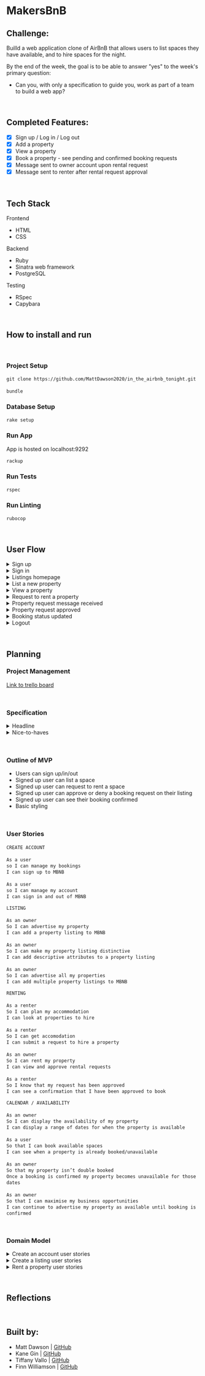 MakersBnB
=================
Challenge:
 -------
Builld a web application clone of AirBnB that allows users to list spaces they have available, and to hire spaces for the night.

By the end of the week, the goal is to be able to answer "yes" to the week's primary question:

- Can you, with only a specification to guide you, work as part of a team to build a web app?



<p>&nbsp;</p>

 Completed Features:
 -------
 - [x] Sign up / Log in / Log out
 - [x] Add a property
 - [x] View a property
 - [x] Book a property - see pending and confirmed booking requests
 - [x] Message sent to owner account upon rental request
 - [x] Message sent to renter after rental request approval
<p>&nbsp;</p>

## Tech Stack
Frontend
* HTML
* CSS

Backend
* Ruby
* Sinatra web framework
* PostgreSQL

Testing
* RSpec
* Capybara 
<p>&nbsp;</p>

## How to install and run
<p>&nbsp;</p>

### Project Setup
```
git clone https://github.com/MattDawson2020/in_the_airbnb_tonight.git

bundle
```
### Database Setup
```
rake setup
```
### Run App
App is hosted on localhost:9292
```
rackup
```

### Run Tests
```
rspec
```

### Run Linting
```
rubocop
```
<p>&nbsp;</p>

## User Flow
<details>
  <summary> Sign up </summary>
    <img src="/public/images/user_interface/sign_up.png">
    <br>
    Flash error if email used is not unique 
    <br>
    <img src="/public/images/user_interface/signup_error_flash.png">
    <br>
</details>

<details>
  <summary> Sign in </summary>
    <img src="/public/images/user_interface/sign_in.png">
    <br>
    <img src="/public/images/user_interface/incorrect_login_flash.png">
    <br>
</details>

<details>
  <summary> Listings homepage </summary>
    <img src="/public/images/user_interface/listings_homepage.png">
    <br>
</details>

<details>
  <summary> List a new property </summary>
    <img src="/public/images/user_interface/list_property.png">
    <br>
</details>

<details>
  <summary> View a property </summary>
    <img src="/public/images/user_interface/property_description_page.png">
    <br>
</details>

<details>
  <summary> Request to rent a property </summary>
    <img src="/public/images/user_interface/make_booking.png">
    <br>
    Booking status set to pending review <br>
    <img src="/public/images/user_interface/rental_request_sent.png">
    <br>
    Dates in past trigger error <br>
    <img src="/public/images/user_interface/date_in_past_flash.png">
    <br>
</details>

<details>
  <summary> Property request message received </summary>
    Property owner messages view <br>
    <img src="/public/images/user_interface/rental_request_message.png">
    <br>
</details>

<details>
  <summary> Property request approved </summary>
    Renter messages view <br>
    <img src="/public/images/user_interface/request_approved_message.png">
    <br>
</details>

<details>
  <summary> Booking status updated </summary>
    <img src="/public/images/user_interface/booking_status_updated.png">
    <br>
</details>

<details>
  <summary> Logout </summary>
    <img src="/public/images/user_interface/logout.png">
    <br>
</details>

<p>&nbsp;</p>

## Planning

### Project Management

<a href="https://trello.com/b/PyreuO8R/workflow">Link to trello board</a>
<p>&nbsp;</p>

### Specification
<details>
<summary> Headline </summary>
<br>
<ul>
<li>Any signed-up user can list a new space.</li>
<li>Users can list multiple spaces.</li>
<li>Users should be able to name their space, provide a short description of the <li>space, and a price per night.</li>
<li>Users should be able to offer a range of dates where their space is available.</li>
<li>Any signed-up user can request to hire any space for one night, and this should be approved by the user that owns that space.</li>
<li>Nights for which a space has already been booked should not be available for users to book that space.</li>
<li>Until a user has confirmed a booking request, that space can still be booked for that night.</li>
</ul>
</details>


<details>
<summary> Nice-to-haves </summary>
<br>
<ul>
Users should receive an email whenever one of the following happens:
<li>They sign up</li>
<li>They create a space</li>
<li>They update a space</li>
<li>A user requests to book their space</li>
<li>They confirm a request</li>
<li>They request to book a space</li>
<li>Their request to book a space is confirmed</li>
<li>Their request to book a space is denied</li><br>
Users should receive a text message to a provided number whenever one of the following happens:
<li>A user requests to book their space</li>
<li>Their request to book a space is confirmed</li>
<li>Their request to book a space is denied </li> <br>
<li>A ‘chat’ functionality once a space has been booked, allowing users whose space-booking request has been confirmed to chat with the user that owns that space</li>
<li>Basic payment implementation though Stripe.</li><br>
</ul>
</details>
<p>&nbsp;</p>

### Outline of MVP
* Users can sign up/in/out
* Signed up user can list a space
* Signed up user can request to rent a space
* Signed up user can approve or deny a booking request on their listing
* Signed up user can see their booking confirmed
* Basic styling
<p>&nbsp;</p>

### User Stories
```
CREATE ACCOUNT

As a user 
so I can manage my bookings
I can sign up to MBNB
 
As a user 
so I can manage my account
I can sign in and out of MBNB
```
```
LISTING
 
As an owner 
So I can advertise my property
I can add a property listing to MBNB
 
As an owner 
So I can make my property listing distinctive
I can add descriptive attributes to a property listing
 
As an owner 
So I can advertise all my properties
I can add multiple property listings to MBNB
```
```
RENTING
 
As a renter
So I can plan my accommodation
I can look at properties to hire
 
As a renter
So I can get accomodation
I can submit a request to hire a property
 
As an owner
So I can rent my property
I can view and approve rental requests
 
As a renter
So I know that my request has been approved
I can see a confirmation that I have been approved to book
```
```
CALENDAR / AVAILABILITY
 
As an owner 
So I can display the availability of my property
I can display a range of dates for when the property is available 
 
As a user
So that I can book available spaces
I can see when a property is already booked/unavailable
 
As an owner
So that my property isn’t double booked
Once a booking is confirmed my property becomes unavailable for those dates
 
As an owner
So that I can maximise my business opportunities
I can continue to advertise my property as available until booking is confirmed
```
<p>&nbsp;</p>

### Domain Model

<details>
<summary>Create an account user stories </summary>
<br>
<img src="/public/images/makersBnB_create_account.png">
</details>

<details>
<summary>Create a listing user stories </summary>
<br>
<img src="/public/images/makersBnB_create_listing.png">
</details>


<details>
<summary>Rent a property user stories </summary>
<br>
<img src="/public/images/makersBnB_rent_a_property.png">
</details>

<p>&nbsp;</p>

## Reflections


<p>&nbsp;</p>

## Built by:
* Matt Dawson | [GitHub](https://github.com/MattDawson2020)
* Kane Gin | [GitHub](https://github.com/KaneG9)
* Tiffany Vallo | [GitHub](https://github.com/tiffanyvallo)
* Finn Williamson | [GitHub](https://github.com/fwill22)
